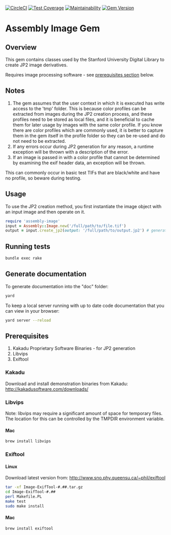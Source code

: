 [![CircleCI](https://circleci.com/gh/sul-dlss/assembly-image/tree/main.svg?style=svg)](https://circleci.com/gh/sul-dlss/assembly-image/tree/main)
[![Test Coverage](https://api.codeclimate.com/v1/badges/5bcd886bed28b1979ac0/test_coverage)](https://codeclimate.com/github/sul-dlss/assembly-image/test_coverage)
[![Maintainability](https://api.codeclimate.com/v1/badges/5bcd886bed28b1979ac0/maintainability)](https://codeclimate.com/github/sul-dlss/assembly-image/maintainability)
[![Gem Version](https://badge.fury.io/rb/assembly-image.svg)](https://badge.fury.io/rb/assembly-image)

# Assembly Image Gem

## Overview
This gem contains classes used by the Stanford University Digital Library to
create JP2 image derivatives.

Requires image processing software - see [prerequisites section](#prerequisites) below.

## Notes

1. The gem assumes that the user context in which it is executed has write access to the 'tmp' folder.
This is because color profiles can be extracted from images during the JP2
creation process, and these profiles need to be stored as local files, and it
is beneficial to cache them for later usage by images with the same color profile.
If you know there are color profiles which are commonly used, it is better to
capture them in the gem itself in the profile folder so they can be re-used
and do not need to be extracted.
1. If any errors occur during JP2 generation for any reason, a runtime exception will be thrown with a description of the error.
2. If an image is passed in with a color profile that cannot be determined by examining the exif header data, an exception will be thrown.

This can commonly occur in basic test TIFs that are black/white and have no profile, so beware during testing.

## Usage

To use the JP2 creation method, you first instantiate the image object with an input image and then operate on it.

```ruby
require 'assembly-image'
input = Assembly::Image.new('/full/path/to/file.tif')
output = input.create_jp2(output: '/full/path/to/output.jp2') # generate a new JP2 in the specified location
```

## Running tests

```bash
bundle exec rake
```

## Generate documentation
To generate documentation into the "doc" folder:

```bash
yard
```

To keep a local server running with up to date code documentation that you can view in your browser:

```bash
yard server --reload
```

## Prerequisites

1. Kakadu Proprietary Software Binaries - for JP2 generation
1. Libvips
1. Exiftool

### Kakadu

Download and install demonstration binaries from Kakadu:
http://kakadusoftware.com/downloads/

### Libvips
Note: libvips may require a significant amount of space for temporary files. The location for this can be controlled by the TMPDIR environment variable.

#### Mac

```bash
brew install libvips
```

### Exiftool

#### Linux
Download latest version from: http://www.sno.phy.queensu.ca/~phil/exiftool

```bash
tar -xf Image-ExifTool-#.##.tar.gz
cd Image-ExifTool-#.##
perl Makefile.PL
make test
sudo make install
```

#### Mac
```bash
brew install exiftool
```
